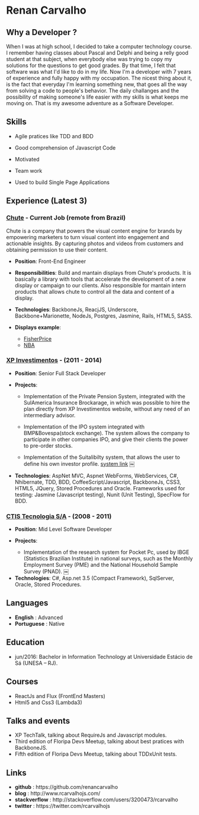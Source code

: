 <html><head>
<title>Markdown Preview</title>
<link rel="stylesheet" type="text/css" href="file:///Users/Renan/Library/Application%20Support/Mou/CSS/Clearness.css">

</head>
<body><h1>Renan Carvalho</h1>

<h2>Why a Developer ?</h2>

<p>When I was at high school, I decided to take a computer technology course. I remember having classes about Pascal and Delphi and being a relly good student at that subject, when everybody else was trying to copy my solutions for the questions to get good grades. By that time, I felt that software was what I'd like to do in my life.
Now I'm a developer with 7 years of experience and fully happy with my occupation. The nicest thing about it, is the fact that everyday I'm learning something new, that goes all the way from solving a code to people's behavior. The daily challanges and the possibility of making someone's life easier with my skills is what keeps me moving on. That is my awesome adventure as a Software Developer.</p>

<h2>Skills</h2>

<ul>
<li><p>Agile pratices like TDD and BDD</p></li>
<li><p>Good comprehension of Javascript Code</p></li>
<li><p>Motivated</p></li>
<li><p>Team work</p></li>
<li><p>Used to build Single Page Applications</p></li>
</ul>


<h2>Experience (Latest 3)</h2>

<h3><a href="http://www.getchute.com">Chute</a> - Current Job (remote from Brazil)</h3>

<p>Chute is a company that powers the visual content engine for brands by empowering marketers to turn visual content into engagement and actionable insights. By capturing photos and videos from customers and obtaining permission to use their content.</p>

<ul>
<li><p><strong>Position</strong>: Front-End Engineer</p></li>
<li><p><strong>Responsibilities</strong>: Build and mantain displays from Chute's products. It is basically a library with tools that accelerate the development of a new display or campaign to our clients. Also responsible for mantain intern products that allows chute to control all the data and content of a display.</p></li>
<li><p><strong>Technologies</strong>: BackboneJs, ReacjJS, Underscore, Backbone+Marionette, NodeJs, Postgres, Jasmine, Rails, HTML5, SASS.</p></li>
<li><p><strong>Displays example</strong>:</p>

<ul>
<li><a href="http://www.fisher-price.com/en_US/baby/fpbaby/be-a-fpbaby/gallery/index.html#">FisherPrice</a></li>
<li><a href="http://www.nba.com/style">NBA</a></li>
</ul>
</li>
</ul>


<h3><a href="http://www.xpi.com.br">XP Investimentos</a> - (2011 - 2014)</h3>

<ul>
<li><p><strong>Position</strong>: Senior Full Stack Developer</p></li>
<li><p><strong>Projects</strong>:</p>

<ul>
<li><p>Implementation of the Private Pension System, integrated with the SulAmerica Insurance Brockarage, in which was possible to hire the plan directly from XP Investimentos website, without any need of an intermediary advisor.</p></li>
<li><p>Implementation of the IPO system integrated with BMP&amp;Bovespa(stock exchange). The system allows the company to participate in other companies IPO, and give their clients the power to pre-order stocks.</p></li>
<li><p>Implementation of the Suitalibilty system, that allows the user to define his own investor profile. <a href="http://www.xpi.com.br/como-comecar/descubra-o-seu-perfil-de-investidor.aspx">system link</a>
￼</p></li>
</ul>
</li>
<li><strong>Technologies</strong>: AspNet MVC, Aspnet WebForms, WebServices, C#, Nhibernate, TDD, BDD, CoffeeScript/Javascript, BackboneJs, CSS3, HTML5, JQuery, Stored Procedures and Oracle.
Frameworks used for testing: Jasmine (Javascript testing), Nunit (Unit Testing), SpecFlow for BDD.</li>
</ul>


<h3><a href="http://www.ctis.com.br/br/">CTIS Tecnologia S/A</a> - (2008 - 2011)</h3>

<ul>
<li><p><strong>Position</strong>: Mid Level Software Developer</p></li>
<li><p><strong>Projects</strong>:</p>

<ul>
<li>Implementation of the research system for Pocket Pc, used by IBGE (Statistics Brazilian Institute) in national surveys, such as the Monthly Employment Survey (PME) and the National Household Sample Survey (PNAD).
￼</li>
</ul>
</li>
<li><strong>Technologies</strong>: C#, Asp.net 3.5 (Compact Framework), SqlServer, Oracle, Stored Procedures.</li>
</ul>


<h2>Languages</h2>

<ul>
<li><strong>English</strong> : Advanced</li>
<li><strong>Portuguese</strong> : Native</li>
</ul>


<h2>Education</h2>

<ul>
<li>jun/2016: Bachelor in Information Technology at Universidade Estácio de Sá (UNESA – RJ).</li>
</ul>


<h2>Courses</h2>

<ul>
<li>ReactJs and Flux (FrontEnd Masters)</li>
<li>Html5 and Css3 (Lambda3)</li>
</ul>


<h2>Talks and events</h2>

<ul>
<li>XP TechTalk, talking about RequireJs and Javascript modules.</li>
<li>Third edition of Floripa Devs Meetup, talking about best pratices with BackboneJS.</li>
<li>Fifth edition of Floripa Devs Meetup, talking about TDDxUnit tests.</li>
</ul>


<h2>Links</h2>

<ul>
<li><strong>github</strong> : https://github.com/renancarvalho</li>
<li><strong>blog</strong> : http://www.rcarvalhojs.com/</li>
<li><strong>stackverflow</strong> : http://stackoverflow.com/users/3200473/rcarvalho</li>
<li><strong>twitter</strong> : https://twitter.com/rcarvalhojs</li>
</ul>

</body></html>
